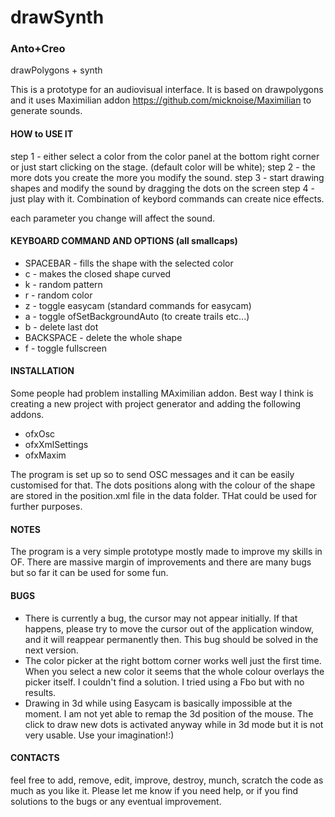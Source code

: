 # drawSynth
### Anto+Creo
drawPolygons + synth


This is a prototype for an audiovisual interface.
It is based on drawpolygons and it uses Maximilian addon https://github.com/micknoise/Maximilian to generate sounds.

#### HOW to USE IT
step 1 - either select a color from the color panel at the bottom right corner or just start clicking on the stage. (default color will be white);
step 2 - the more dots you create the more you modify the sound.
step 3 - start drawing shapes and modify the sound by dragging the dots on the screen
step 4 - just play with it.  Combination of keybord commands can create nice effects.

each parameter you change will affect the sound.

#### KEYBOARD COMMAND AND OPTIONS (all smallcaps)

* SPACEBAR - fills the shape with the selected color
* c - makes the closed shape curved
* k - random pattern
* r - random color
* z - toggle easycam (standard commands for easycam)
* a - toggle ofSetBackgroundAuto (to create trails etc...)
* b - delete last dot
* BACKSPACE - delete the whole shape
* f - toggle fullscreen

#### INSTALLATION
Some people had problem installing MAximilian addon.
Best way I think is creating a new project with project generator and adding the following addons.

* ofxOsc
* ofxXmlSettings
* ofxMaxim

The program is set up so to send OSC messages and it can be easily customised for that.
The dots positions along with the colour of the shape are stored in the position.xml file in the data folder.
THat could be used for further purposes.

#### NOTES
The program is a very simple prototype mostly made to improve my skills in OF.
There are massive margin of improvements and there are many bugs but so far it can be used for some fun.

#### BUGS
* There is currently a bug, the cursor may not appear initially. If that happens, please try to move the cursor out of the application window, and it will reappear permanently then. This bug should be solved in the next version.
* The color picker at the right bottom corner works well just the first time. When you select a new color it seems that the whole colour overlays the picker itself. I couldn't find a solution. I tried using a Fbo but with no results.
* Drawing in 3d while using Easycam is basically impossible at the moment.
I am not yet able to remap the 3d position of the mouse.
The click to draw new dots is activated anyway while in 3d mode but it is not very usable. Use your imagination!:)

#### CONTACTS
feel free to add, remove, edit, improve, destroy, munch, scratch the code as much as you like it.
Please let me know if you need help, or if you find solutions to the bugs or any eventual improvement.





